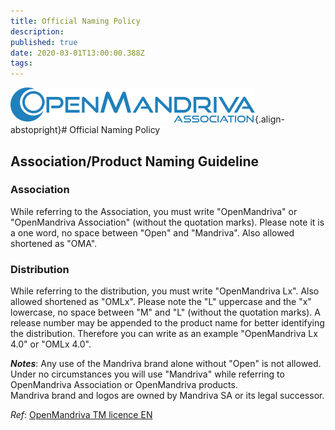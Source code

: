 ```yaml
---
title: Official Naming Policy
description: 
published: true
date: 2020-03-01T13:00:00.388Z
tags: 
---
```


![header-tr-asso.png](/assets/header-tr-asso.png){.align-abstopright}# Official Naming Policy


## Association/Product Naming Guideline
### Association

While referring to the Association, you must write "OpenMandriva" or "OpenMandriva Association" (without the quotation marks).
Please note it is a one word, no space between "Open" and "Mandriva".
Also allowed shortened as "OMA".

### Distribution
While referring to the distribution, you must write "OpenMandriva Lx".
Also allowed shortened as "OMLx". Please note the "L" uppercase and the "x" lowercase, no space between "M" and "L" (without the quotation marks).
A release number may be appended to the product name for better identifying the distribution. Therefore you can write as an example "OpenMandriva Lx 4.0" or "OMLx 4.0".


***Notes***:
Any use of the Mandriva brand alone without "Open" is not allowed.
Under no circumstances you will use "Mandriva" while referring to OpenMandriva Association or OpenMandriva products.<br>
Mandriva brand and logos are owned by Mandriva SA or its legal successor.

*Ref*: [OpenMandriva TM licence EN](/doc/OpenMandriva_TM_licence_EN)
